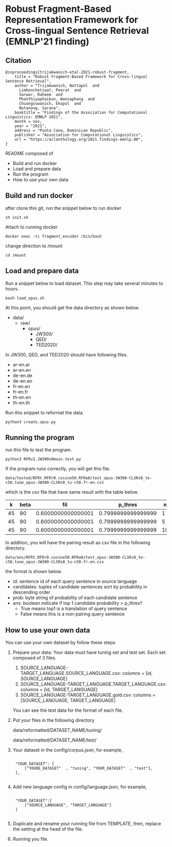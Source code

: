 # Robust Fragment-Based Representation Framework for Cross-lingual Sentence Retrieval (EMNLP'21 finding)

## Citation
```
@inproceedings{trijakwanich-etal-2021-robust-fragment,
    title = "Robust Fragment-Based Framework for Cross-lingual Sentence Retrieval",
    author = "Trijakwanich, Nattapol  and
      Limkonchotiwat, Peerat  and
      Sarwar, Raheem  and
      Phatthiyaphaibun, Wannaphong  and
      Chuangsuwanich, Ekapol  and
      Nutanong, Sarana",
    booktitle = "Findings of the Association for Computational Linguistics: EMNLP 2021",
    month = nov,
    year = "2021",
    address = "Punta Cana, Dominican Republic",
    publisher = "Association for Computational Linguistics",
    url = "https://aclanthology.org/2021.findings-emnlp.80",
}
```

README composed of

- Build and run docker
- Load and prepare data
- Run the program
- How to use your own data

## Build and run docker

after clone this git, run the snippet below to run docker

    sh init.sh

Attach to running docker

    docker exec -ti fragment_encoder /bin/bash
    
change direction to /mount

    cd /mount
    
## Load and prepare data
    
Run a snippet below to load dataset. This step may take several minutes to hours.

    bash load_opus.sh
    
At this point, you should get the data directory as shown below.

- data/
    - raw/
        - opus/
            - JW300/
            - QED/
            - TED2020/

In JW300, QED, and TED2020 should have following files.

- ar-en.ar
- ar-en.en
- de-en.de
- de-en.en
- fr-en.en
- fr-en.fr
- th-en.en
- th-en.th

Run this snippet to reformat the data.

    python3 create.opus.py

## Running the program
run this file to test the program.

    python3 RFRv2.JW300s0main.test.py
    
If the program runs correctly, you will get this file.

    data/tested/RFRt.RFRr0.cosine50.RFRa0/test_opus-JW300-CLSRs0_te-c50.tune_opus-JW300-CLSRs0_tu-c50.fr-en.csv

which is the csv file that have same result with the table below.

| k | beta | fil              | p_thres           |n  |acc   | fil_p             | fil_r| fil_f1            |align_p            | align_r| align_f1          |
|---|------|------------------|-------------------|---|------|-------------------|------|-------------------|-------------------|--------|-------------------|
|45 |90    |0.6000000000000001| 0.7999999999999999| 1 | 0.817| 0.9968652037617555| 0.636| 0.7765567765567766| 0.9968652037617555| 0.636  | 0.7765567765567766|
|45 |90    |0.6000000000000001| 0.7999999999999999| 5 | 0.817| 0.9968652037617555| 0.636| 0.7765567765567766| 0.9968652037617555| 0.636  | 0.7765567765567766|
|45 |90    |0.6000000000000001| 0.7999999999999999| 10| 0.817| 0.9968652037617555| 0.636| 0.7765567765567766| 0.9968652037617555| 0.636  | 0.7765567765567766|

In addition, you will have the pairing result as csv file in the following directory.

    data/ans/RFRt.RFRr0.cosine50.RFRa0/test_opus-JW300-CLSRs0_te-c50.tune_opus-JW300-CLSRs0_tu-c50.fr-en.csv
    
the format is shown below.

- id: sentence id of each query sentence in source language
- candidates: tuples of candidate sentences sort by probability in descending order
- prob: byte string of probability of each candidate sentence
- ans: boolean indicate if top 1 candidate probability > p_thres?
    - True means top1 is a translation of query sentence
    - False means this is a non-pairing query sentence

## How to use your own data
You can use your own dataset by follow these steps

1. Prepare your data: Your data must have tuning set and test set. Each set composed of 3 files.

    1. SOURCE_LANGUAGE-TARGET_LANGUAGE.SOURCE_LANGUAGE.csv: columns = [id, SOURCE_LANGUAGE]
    2. SOURCE_LANGUAGE-TARGET_LANGUAGE.TARGET_LANGUAGE.csv: columns = [id, TARGET_LANGUAGE]
    3. SOURCE_LANGUAGE-TARGET_LANGUAGE.gold.csv: columns = [SOURCE_LANGUAGE, TARGET_LANGUAGE]

    You can see the test data for the format of each file.
    
2. Put your files in the following directory

    data/reformatted/DATASET_NAME/tuning/
    
    data/reformatted/DATASET_NAME/test/

3. Your dataset in the config/corpus.json, for example,

    <pre><code>
    "YOUR_DATASET": [
        ["YOURE_DATASET"  , "tuning", "YOUR_DATASET"  , "test"],
    ],
    </code></pre>

4. Add new language config in config/language.json, for example,
    
    <pre><code>
    "YOUR_DATASET":[
        ["SOURCE_LANGUAGE", "TARGET_LANGUAGE"]
    ]
    </code></pre>

5. Duplicate and rename your running file from TEMPLATE, then, replace the setting at the head of the file.

6. Running you file.
